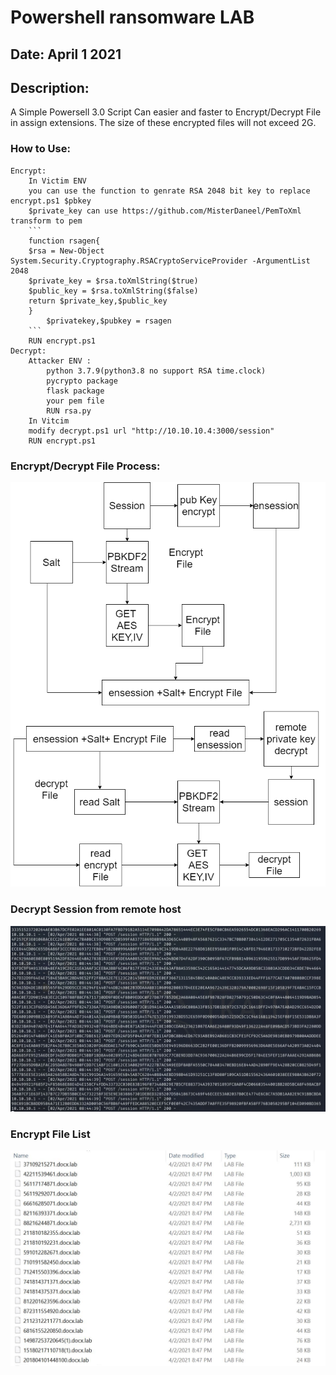 # Powershell ransomware LAB
## Date: April 1 2021 

## Description:
A Simple Powersell 3.0 Script Can easier and faster to Encrypt/Decrypt File in assign extensions.
The size of these encrypted files will not exceed 2G.
### How to Use:
	Encrypt:
		In Victim ENV
		you can use the function to genrate RSA 2048 bit key to replace encrypt.ps1 $pbkey
		$private_key can use https://github.com/MisterDaneel/PemToXml transform to pem 
		```
		function rsagen{
		$rsa = New-Object System.Security.Cryptography.RSACryptoServiceProvider -ArgumentList 2048
		$private_key = $rsa.toXmlString($true)
		$public_key = $rsa.toXmlString($false)
		return $private_key,$public_key
		}
        	$privatekey,$pubkey = rsagen
		```
		RUN encrypt.ps1
	Decrypt:
		Attacker ENV :
			python 3.7.9(python3.8 no support RSA time.clock)
			pycrypto package
			flask package
			your pem file
			RUN rsa.py
		In Vitcim
		modify decrypt.ps1 url "http://10.10.10.4:3000/session"
		RUN encrypt.ps1

### Encrypt/Decrypt File Process:
![](https://raw.githubusercontent.com/kosh-cyber/powershell_ransomware_lab/main/Encrypt-Decrypt.png)
### Decrypt Session from remote host
![](https://raw.githubusercontent.com/kosh-cyber/powershell_ransomware_lab/main/decryptsession.JPG)
### Encrypt File List
![](https://raw.githubusercontent.com/kosh-cyber/powershell_ransomware_lab/main/encryptfile.JPG)
